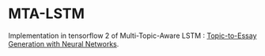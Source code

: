 # MTA-LSTM
Implementation in tensorflow 2 of Multi-Topic-Aware LSTM : [Topic-to-Essay Generation with Neural Networks](https://www.ijcai.org/Proceedings/2018/0567.pdf).
